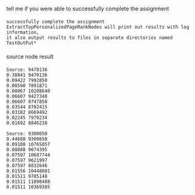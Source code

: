 ####
tell me if you were able to successfully complete the assignment
####
```
successfully complete the assignment
ExtractTopPersonalizedPageRankNodes will print out results with log information,
it also output results to files in separate directories named TestOutPut*
```

####
source node result
####
```
Source: 9470136
0.38841 9470136
0.09422 7992850
0.08590 7891871
0.08067 10208640
0.06607 9427340
0.06607 8747858
0.03544 8702415
0.03182 8669492
0.02245 7970234
0.01692 8846238

Source: 9300650
0.44688 9300650
0.09108 10765057
0.08888 9074395
0.07597 10687744
0.07597 9621997
0.07597 8832646
0.01556 10448801
0.01511 9785148
0.01511 11890488
0.01511 10369305
```
